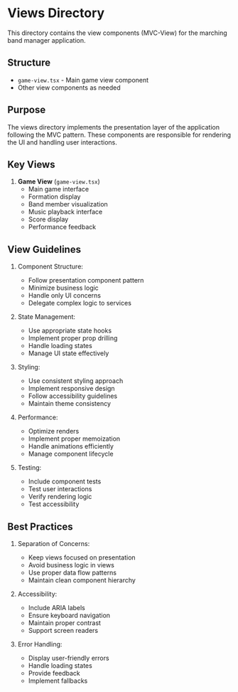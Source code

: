 # Views Directory

This directory contains the view components (MVC-View) for the marching band manager application.

## Structure

- `game-view.tsx` - Main game view component
- Other view components as needed

## Purpose

The views directory implements the presentation layer of the application following the MVC pattern. These components are responsible for rendering the UI and handling user interactions.

## Key Views

1. **Game View** (`game-view.tsx`)
   - Main game interface
   - Formation display
   - Band member visualization
   - Music playback interface
   - Score display
   - Performance feedback

## View Guidelines

1. Component Structure:
   - Follow presentation component pattern
   - Minimize business logic
   - Handle only UI concerns
   - Delegate complex logic to services

2. State Management:
   - Use appropriate state hooks
   - Implement proper prop drilling
   - Handle loading states
   - Manage UI state effectively

3. Styling:
   - Use consistent styling approach
   - Implement responsive design
   - Follow accessibility guidelines
   - Maintain theme consistency

4. Performance:
   - Optimize renders
   - Implement proper memoization
   - Handle animations efficiently
   - Manage component lifecycle

5. Testing:
   - Include component tests
   - Test user interactions
   - Verify rendering logic
   - Test accessibility

## Best Practices

1. Separation of Concerns:
   - Keep views focused on presentation
   - Avoid business logic in views
   - Use proper data flow patterns
   - Maintain clean component hierarchy

2. Accessibility:
   - Include ARIA labels
   - Ensure keyboard navigation
   - Maintain proper contrast
   - Support screen readers

3. Error Handling:
   - Display user-friendly errors
   - Handle loading states
   - Provide feedback
   - Implement fallbacks 